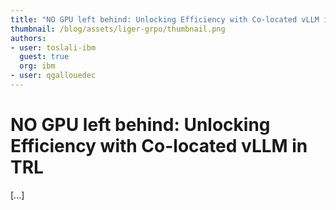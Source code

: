 ```yaml
---
title: "NO GPU left behind: Unlocking Efficiency with Co-located vLLM in TRL" 
thumbnail: /blog/assets/liger-grpo/thumbnail.png
authors:
- user: toslali-ibm
  guest: true
  org: ibm
- user: qgallouedec
---
```


# NO GPU left behind: Unlocking Efficiency with Co-located vLLM in TRL

[...]